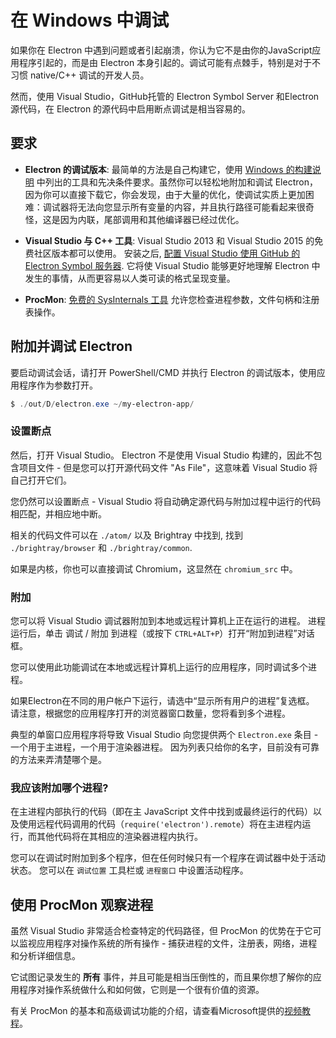 # 在 Windows 中调试

如果你在 Electron 中遇到问题或者引起崩溃，你认为它不是由你的JavaScript应用程序引起的，而是由 Electron 本身引起的。调试可能有点棘手，特别是对于不习惯 native/C++ 调试的开发人员。 

然而，使用 Visual Studio，GitHub托管的 Electron Symbol Server 和Electron 源代码，在 Electron 的源代码中启用断点调试是相当容易的。

## 要求

* **Electron 的调试版本**: 最简单的方法是自己构建它，使用 [Windows 的构建说明](build-instructions-windows.md) 中列出的工具和先决条件要求。虽然你可以轻松地附加和调试 Electron，因为你可以直接下载它，你会发现，由于大量的优化，使调试实质上更加困难：调试器将无法向您显示所有变量的内容，并且执行路径可能看起来很奇怪，这是因为内联，尾部调用和其他编译器已经过优化。

* **Visual Studio 与 C++ 工具**: Visual Studio 2013 和 Visual Studio 2015 的免费社区版本都可以使用。 安装之后,  [配置 Visual Studio 使用 GitHub 的 Electron Symbol 服务器](setting-up-symbol-server.md). 它将使 Visual Studio 能够更好地理解 Electron 中发生的事情，从而更容易以人类可读的格式呈现变量。

* **ProcMon**: [免费的 SysInternals 工具][sys-internals] 允许您检查进程参数，文件句柄和注册表操作。

## 附加并调试 Electron

要启动调试会话，请打开 PowerShell/CMD 并执行 Electron 的调试版本，使用应用程序作为参数打开。

```powershell
$ ./out/D/electron.exe ~/my-electron-app/
```

### 设置断点

然后，打开 Visual Studio。 Electron 不是使用 Visual Studio 构建的，因此不包含项目文件 - 但是您可以打开源代码文件 "As File"，这意味着 Visual Studio 将自己打开它们。

 您仍然可以设置断点 - Visual Studio 将自动确定源代码与附加过程中运行的代码相匹配，并相应地中断。

相关的代码文件可以在 `./atom/` 以及 Brightray 中找到, 找到 `./brightray/browser` 和 `./brightray/common`. 

如果是内核，你也可以直接调试 Chromium，这显然在 `chromium_src` 中。

### 附加

您可以将 Visual Studio 调试器附加到本地或远程计算机上正在运行的进程。 进程运行后，单击 调试 / 附加 到进程（或按下 `CTRL+ALT+P`）打开“附加到进程”对话框。

 您可以使用此功能调试在本地或远程计算机上运行的应用程序，同时调试多个进程。

如果Electron在不同的用户帐户下运行，请选中“显示所有用户的进程”复选框。 请注意，根据您的应用程序打开的浏览器窗口数量，您将看到多个进程。 

典型的单窗口应用程序将导致 Visual Studio 向您提供两个 `Electron.exe` 条目 - 一个用于主进程，一个用于渲染器进程。 因为列表只给你的名字，目前没有可靠的方法来弄清楚哪个是。

### 我应该附加哪个进程?

在主进程内部执行的代码（即在主 JavaScript 文件中找到或最终运行的代码）以及使用远程代码调用的代码（`require('electron').remote`）将在主进程内运行，而其他代码将在其相应的渲染器进程内执行。

您可以在调试时附加到多个程序，但在任何时候只有一个程序在调试器中处于活动状态。 您可以在 `调试位置` 工具栏或 `进程窗口` 中设置活动程序。

## 使用 ProcMon 观察进程

虽然 Visual Studio 非常适合检查特定的代码路径，但 ProcMon 的优势在于它可以监视应用程序对操作系统的所有操作 - 捕获进程的文件，注册表，网络，进程和分析详细信息。 

它试图记录发生的 **所有** 事件，并且可能是相当压倒性的，而且果你想了解你的应用程序对操作系统做什么和如何做，它则是一个很有价值的资源。

有关 ProcMon 的基本和高级调试功能的介绍，请查看Microsoft提供的[视频教程][procmon-instructions]。

[sys-internals]: https://technet.microsoft.com/en-us/sysinternals/processmonitor.aspx
[procmon-instructions]: https://channel9.msdn.com/shows/defrag-tools/defrag-tools-4-process-monitor
